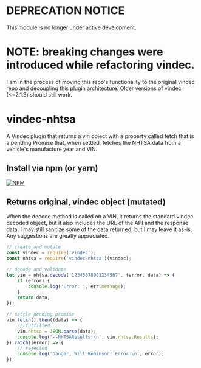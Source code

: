 
# DEPRECATION NOTICE
This module is no longer under active development.

# NOTE: breaking changes were introduced while refactoring vindec.
I am in the process of moving this repo's functionality to the original vindec repo and decoupling this plugin architecture.  Older versions of vindec (<=2.1.3) should still work.

# vindec-nhtsa
A Vindec plugin that returns a vin object with a property called fetch that is a pending Promise that, when settled, fetches the NHTSA data from a vehicle's manufacture year and VIN.

## Install via npm (or yarn)
[![NPM](https://nodei.co/npm/vindec-nhtsa.png?downloads=true&downloadRank=true&stars=true)](https://www.npmjs.com/package/vindec-nhtsa)

## Returns original, vindec object (mutated)
When the decode method is called on a VIN, it returns the standard vindec decoded object, but
it also includes the URL of the API and the response data.  I may still sanitize some of the
data returned, but I may leave it as-is.  Any suggestions are greatly appreciated.

```javascript
// create and mutate
const vindec = require('vindec');
const nhtsa = require('vindec-nhtsa')(vindec);

// decode and validate
let vin = nhtsa.decode('12345678901234567', (error, data) => {
	if (error) {
		console.log('Error: ', err.message);
	}
	return data;
});

// settle pending promise
vin.fetch().then((data) => {
	// fulfilled
	vin.nhtsa = JSON.parse(data);
    console.log('--NHTSAResults:\n', vin.nhtsa.Results);
}).catch((error) => {
	// rejected
    console.log('Danger, Will Robinson! Error:\n', error);
});
```
